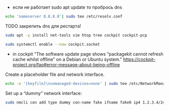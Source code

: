 

- если не работает sudo apt update то пробрось dns
```bash
echo 'nameserver 8.8.8.8'| sudo tee /etc/resolv.conf
```
TODO закрепить dns для рестарта!


```bash
sudo apt -y install net-tools vim htop tree cockpit cockpit-pcp
```
```bash
sudo systemctl enable --now cockpit.socket
```

- in cockpit "The software update page shows “packagekit cannot refresh cache whilst offline” on a Debian or Ubuntu system."
https://cockpit-project.org/faq#error-message-about-being-offline

Create a placeholder file and network interface.
```bash
echo -e '[keyfile]\nunmanaged-devices=none' | sudo tee /etc/NetworkManager/conf.d/10-globally-managed-devices.conf
```
Set up a “dummy” network interface:
```bash
sudo nmcli con add type dummy con-name fake ifname fake0 ip4 1.2.3.4/24 gw4 1.2.3.1 && sudo reboot
```